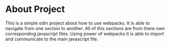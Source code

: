 # About Project

This is a simple odin project about how to use webpacks.
It is able to navigate from one section to another.
All of this sections are from there own corresponding javascript files.
Using power of webpacks it is able to import and communicate to the main javascript file.